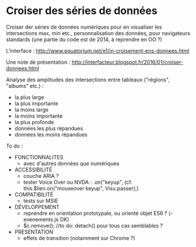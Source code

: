 Croiser des séries de données
==================


Croiser der séries de données numériques pour en visualiser les intersections max, min etc., personnalisation des données, pour navigateurs standards (une partie du code est de 2014, à reprendre en OO ?)

L'interface : http://www.equatorium.net/e1/in-croisement-ens-donnees.html

Une note de présentation : http://interfacteur.blogspot.fr/2016/01/croiser-donnees.html

 Analyse des amplitudes des intersections entre tableaux ("régions", "albums" etc.) :
* la plus large
* la plus importante
* la moins large
* la moins importante
* la plus profonde
* données les plus répandues
* données les moins répandues

To do :
* FONCTIONNALITES
	- avec d'autres données que numériques
* ACCESSIBILITÉ
	- couche ARIA ?
	- tester Voice Over ou NVDA : .on("keyup", (cf. this.$lien.on("mouseover keyup", Visu.passer);)
* COMPATIBILITÉ
	- tests sur MSIE
* DÉVELOPPEMENT
	- reprendre en orientation prototypale, ou orienté objet ES6 ? (- evenements.js OK)
	- $c.remove(); //to do: detach() pour tous cas semblables ?
* PRESENTATION
	- effets de transition (notamment sur Chrome ?)
